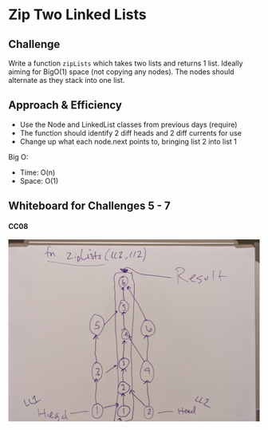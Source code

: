 # Zip Two Linked Lists

<!-- Short summary or background information -->

## Challenge

Write a function `zipLists` which takes two lists and returns 1 list. Ideally aiming for BigO(1) space (not copying any nodes). The nodes should alternate as they stack into one list.

## Approach & Efficiency

- Use the Node and LinkedList classes from previous days (require)
- The function should identify 2 diff heads and 2 diff currents for use
- Change up what each node.next points to, bringing list 2 into list 1

Big O:

- Time: O(n)
- Space: O(1)

## Whiteboard for Challenges 5 - 7
<!-- Embedded whiteboard image -->
#### CC08
![whiteboard](../../../assets/cc8.jpg)

